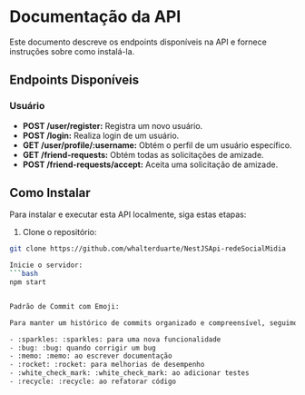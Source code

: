 # Documentação da API

Este documento descreve os endpoints disponíveis na API e fornece instruções sobre como instalá-la.

## Endpoints Disponíveis

### Usuário

- **POST /user/register:** Registra um novo usuário.
- **POST /login:** Realiza login de um usuário.
- **GET /user/profile/:username:** Obtém o perfil de um usuário específico.
- **GET /friend-requests:** Obtém todas as solicitações de amizade.
- **POST /friend-requests/accept:** Aceita uma solicitação de amizade.


## Como Instalar

Para instalar e executar esta API localmente, siga estas etapas:

1. Clone o repositório:

```bash
git clone https://github.com/whalterduarte/NestJSApi-redeSocialMidia

Inicie o servidor:
```bash
npm start


Padrão de Commit com Emoji:

Para manter um histórico de commits organizado e compreensível, seguimos o seguinte padrão de commits com emojis:

- :sparkles: :sparkles: para uma nova funcionalidade
- :bug: :bug: quando corrigir um bug
- :memo: :memo: ao escrever documentação
- :rocket: :rocket: para melhorias de desempenho
- :white_check_mark: :white_check_mark: ao adicionar testes
- :recycle: :recycle: ao refatorar código
